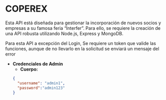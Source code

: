 # COPEREX
Esta API está diseñada para gestionar la incorporación de nuevos socios y empresas a su famosa feria “Interfer”. Para ello, se requiere la creación de una API robusta utilizando Node.js, Express y MongoDB.

Para esta API a excepción del Login, Se requiere un token que valide las funciones, aunque de no llevarlo en la solicitud se enviará un mensaje del error
- **Credenciales de Admin**
    - **Cuerpo:**
    ```json
    {
      "username": "admin1",
      "password":"admin123"
    }
    ```

    
